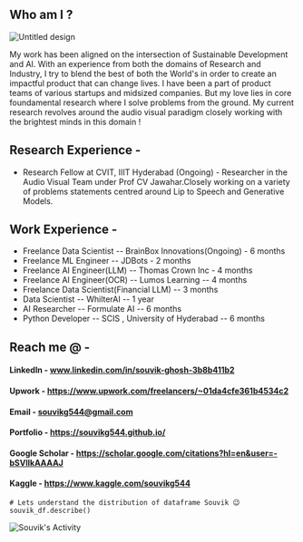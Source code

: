## Who am I ? 

![Untitled design](https://github.com/souvikg544/souvikg544/assets/63863911/4bce7ebe-9913-47bd-bd38-878810ca8b95)

My work has been aligned on the intersection of Sustainable Development and AI. With an experience from both the domains of Research and Industry, I try to blend the best of both the World's in order to create an impactful product that can change lives. I have been a part of product teams of various startups and midsized companies. But my love lies in core foundamental research where I solve problems from the ground. My current research revolves around the audio visual paradigm closely working with the brightest minds in this domain ! 

## Research Experience -
- Research Fellow at CVIT, IIIT Hyderabad (Ongoing) - Researcher in the Audio Visual Team under Prof CV Jawahar.Closely working on a variety of problems statements centred around Lip to Speech and Generative Models.
## Work Experience  -
- Freelance Data Scientist -- BrainBox Innovations(Ongoing) - 6 months
- Freelance ML Engineer -- JDBots - 2 months
- Freelance AI Engineer(LLM) -- Thomas Crown Inc - 4 months
- Freelance AI Engineer(OCR) -- Lumos Learning -- 4 months
- Freelance Data Scientist(Financial LLM) -- 3 months
- Data Scientist -- WhilterAI -- 1 year           
- AI Researcher -- Formulate AI -- 6 months
- Python Developer -- SCIS , University of Hyderabad  -- 6 months

## Reach me @ -
#### LinkedIn                        - www.linkedin.com/in/souvik-ghosh-3b8b411b2

#### Upwork                          - https://www.upwork.com/freelancers/~01da4cfe361b4534c2

#### Email                           - souvikg544@gmail.com

#### Portfolio                       - https://souvikg544.github.io/

#### Google Scholar                  - https://scholar.google.com/citations?hl=en&user=-bSVllkAAAAJ

#### Kaggle                          - https://www.kaggle.com/souvikg544


```
# Lets understand the distribution of dataframe Souvik 😉
souvik_df.describe()
```

![Souvik's Activity](https://github-readme-activity-graph.vercel.app/graph?username=souvikg544&theme=dracula)
